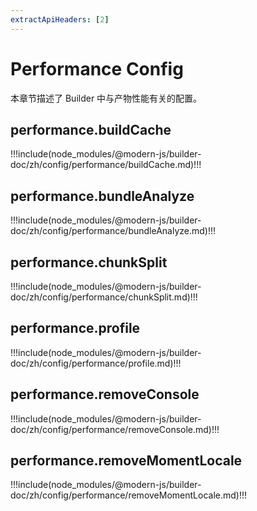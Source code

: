 ```yaml
---
extractApiHeaders: [2]
---
```


# Performance Config

本章节描述了 Builder 中与产物性能有关的配置。

## performance.buildCache

!!!include(node_modules/@modern-js/builder-doc/zh/config/performance/buildCache.md)!!!

## performance.bundleAnalyze

!!!include(node_modules/@modern-js/builder-doc/zh/config/performance/bundleAnalyze.md)!!!

## performance.chunkSplit

!!!include(node_modules/@modern-js/builder-doc/zh/config/performance/chunkSplit.md)!!!

## performance.profile

!!!include(node_modules/@modern-js/builder-doc/zh/config/performance/profile.md)!!!

## performance.removeConsole

!!!include(node_modules/@modern-js/builder-doc/zh/config/performance/removeConsole.md)!!!

## performance.removeMomentLocale

!!!include(node_modules/@modern-js/builder-doc/zh/config/performance/removeMomentLocale.md)!!!
